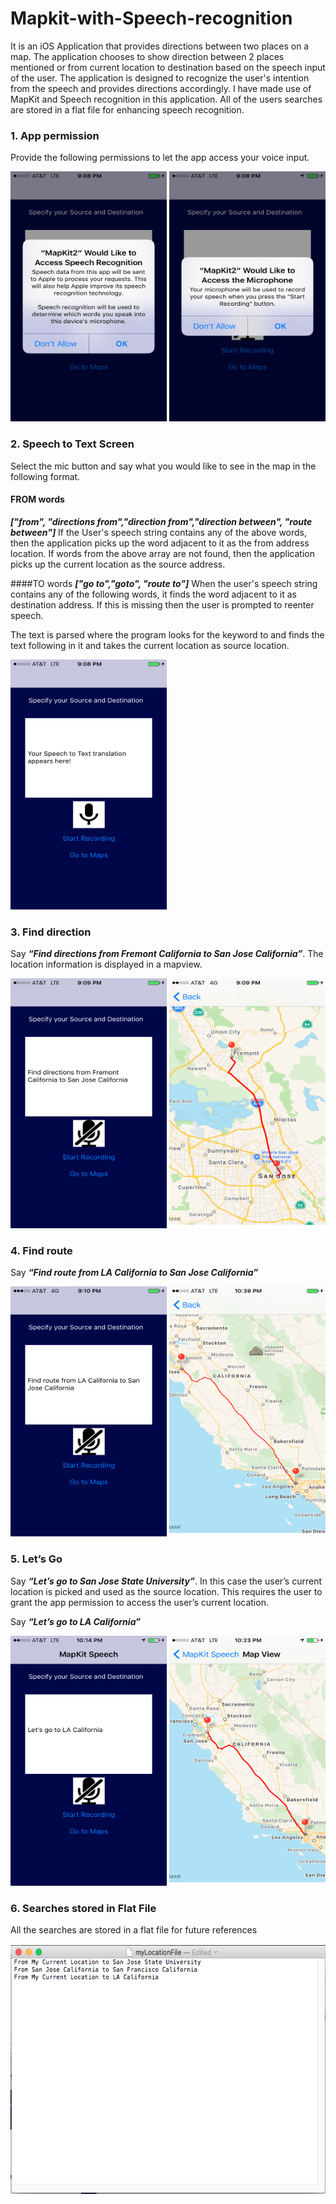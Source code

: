 # Mapkit-with-Speech-recognition
It is an iOS Application that provides directions between two places on a map. The application chooses to show direction between 2 places mentioned or from current location to destination based on the speech input of the user. The application is designed to recognize the user's intention from the speech and provides directions accordingly. I have made use of MapKit and Speech recognition in this application. All of the users searches are stored in a flat file for enhancing speech recognition. 


### 1.	App permission
Provide the following permissions to let the app access your voice input.

<img src="img/IMG_3356.PNG" width="250px" height="400px" />
<img src="img/IMG_3358.PNG" width="250px" height="400px" />

### 2.	Speech to Text Screen
Select the mic button and say what you would like to see in the map in the following format.

#### FROM words
***["from", "directions from","direction from","direction between", "route between"]***
If the User's speech string contains any of the above words, then the application picks up the word adjacent to it as the from address location. If words from the above array are not found, then the application picks up the current location as the source address. 

####TO words
***["go to","goto", "route to"]***
When the user's speech string contains any of the following words, it finds the word adjacent to it as destination address. If this is missing then the user is prompted to reenter speech.

The text is parsed where the program looks for the keyword to and finds the text following in it and takes the current location as source location.

<img src="img/IMG_3357.PNG" width="250px" height="400px" />

### 3.	Find direction
Say ***“Find directions from Fremont California to San Jose California”***. The location information is displayed in a mapview.

<img src="img/IMG_3359.PNG" width="250px" height="400px" />
<img src="img/IMG_3360.PNG" width="250px" height="400px" />
     
### 4.	Find route
Say ***“Find route from LA California to San Jose California”***

<img src="img/IMG_3361.PNG" width="250px" height="400px" />
<img src="img/IMG_3362.PNG" width="250px" height="400px" />
    
### 5.	Let’s Go
Say ***“Let’s go to San Jose State University”***. In this case the user’s current location is picked and used as the source location. This requires the user to grant the app permission to access the user’s current location.

Say ***“Let’s go to LA California”***

<img src="img/IMG_3365.PNG" width="250px" height="400px" />
<img src="img/IMG_3367.PNG" width="250px" height="400px" />

### 6.	Searches stored in Flat File
All the searches are stored in a flat file for future references

<img src="img/storage file.png" width="600px" height="400px" />
 




